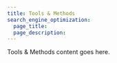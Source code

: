 ```yaml
---
title: Tools & Methods
search_engine_optimization:
  page_title:
  page_description:
---
```


Tools & Methods content goes here.